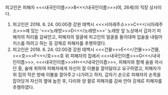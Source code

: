 피고인은 피해자 <<<내국인이름>>>B<<</내국인이름>>>(여, 26세)의 직장 상사이다.
1. 피고인은 2018. 6. 24. 00:00경 강원 태백시 <<<시아래주소>>>C<<</시아래주소>>>에 있는 ‘<<<노래방>>>D<<</노래방>>>' 노래방 앞 노상에서 갑자기 피해자의 허리를 감싸안고, 피해자의 얼굴에 피고인의 얼굴을 들이대며 입술을 내밀어 키스를 하려고 하는 등 강제로 피해자를 추행하였다.
2. 피고인은 2018. 6. 24. 02:00경 강원 태백시 <<<건물>>>E<<</건물>>>건물, <<<호>>>F<<</호>>>호 위 피해자의 집에서 <<<내국인이름>>>G<<</내국인이름>>>, <<<내국인이름>>>H<<</내국인이름>>>, 피해자와 함께 술을 마시던 중, 술에 취하여 피해자에게 자신이 잘 이불을 깔아달라고 요구하였고, 피해자가 위 집의 작은 방에 이불을 깔아주고 나가려고 하자, 갑자기 손으로 피해자의 손목을 잡아당겨 자신의 옆에 눕힌 후, 다리와 양 팔로 피해자를 감싸 안아 강제로 피해자를 추행하였다.